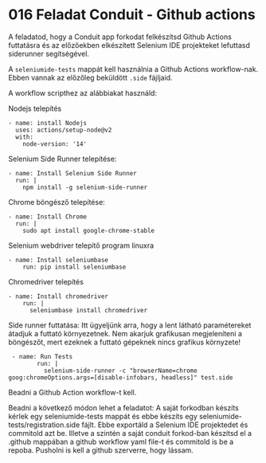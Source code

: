 # 016 Feladat Conduit - Github actions
A feladatod, hogy a Conduit app forkodat felkészítsd Github Actions futtatásra és az előzőekben elkészített Selenium IDE projekteket lefuttasd siderunner segítségével.

A `seleniumide-tests` mappát kell használnia a Github Actions workflow-nak. Ebben vannak az előzőleg beküldött `.side` fájljaid. 

A workflow scripthez az alábbiakat használd:

Nodejs telepítés
```
- name: install Nodejs
  uses: actions/setup-node@v2
  with:
    node-version: '14'
```

Selenium Side Runner telepítése:
```
- name: Install Selenium Side Runner
  run: |
    npm install -g selenium-side-runner
```

Chrome böngésző telepítése:
```
- name: Install Chrome
  run: |
    sudo apt install google-chrome-stable
```

Selenium webdriver telepítő program linuxra
```
- name: Install seleniumbase
    run: pip install seleniumbase
```

Chromedriver telepítés
```
- name: Install chromedriver
    run: |
      seleniumbase install chromedriver
```

Side runner futtatása:
Itt ügyeljünk arra, hogy a lent látható paramétereket átadjuk a futtató környezetnek. Nem akarjuk grafikusan megjeleníteni a böngészőt, mert ezeknek a futtató gépeknek nincs grafikus környzete!
```
 - name: Run Tests
        run: |
          selenium-side-runner -c "browserName=chrome goog:chromeOptions.args=[disable-infobars, headless]" test.side
```

Beadni a Github Action workflow-t kell.

Beadni a következő módon lehet a feladatot: A saját forkodban készíts kérlek egy seleniumide-tests mappát és ebbe készíts egy seleniumide-tests/registration.side fájlt. Ebbe exportáld a Selenium IDE projektedet és commitold azt be. Illetve a szintén a saját conduit forkod-ban készítsd el a .github mappában a github workflow yaml file-t és commitold is be a repoba. Pusholni is kell a github szerverre, hogy lássam.
